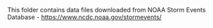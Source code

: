 This folder contains data files downloaded from NOAA Storm Events Database - https://www.ncdc.noaa.gov/stormevents/ 
